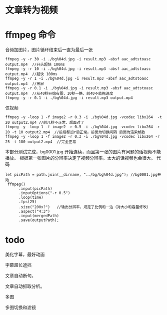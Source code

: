 # 文章转为视频

# ffmpeg 命令

音频加图片，图片循环结束后一直为最后一张

```
ffmpeg -y -r 30 -i ./bg%04d.jpg -i result.mp3 -absf aac_adtstoasc output.mp4  //开头超快 100ms
ffmpeg -y -r 10 -i ./bg%04d.jpg -i result.mp3 -absf aac_adtstoasc output.mp4  //超快 100ms
ffmpeg -y -r 1 -i ./bg%04d.jpg -i result.mp3 -absf aac_adtstoasc output.mp4  //黑屏
ffmpeg -y -r 0.1 -i ./bg%04d.jpg -i result.mp3 -absf aac_adtstoasc output.mp4  //从40秒开始有图，10秒一换，前40不能拖进度
ffmpeg -y -r 0.1 -i ./bg%04d.jpg -i result.mp3 output.mp4
```

仅视频

```
ffmpeg -y -loop 1 -f image2 -r 0.3 -i ./bg%04d.jpg -vcodec libx264  -t 20 output2.mp4 //前几秒不正常，后面对了
ffmpeg -y -loop 1 -f image2 -r 0.5 -i ./bg%04d.jpg -vcodec libx264 -r 20 -t 10 output2.mp4  //前后都加r后正常。前面为切换间隔 后面为渲染帧数
ffmpeg -y -loop 1 -f image2 -r 0.3 -i ./bg%04d.jpg -vcodec libx264 -r 25 -t 180 output2.mp4  //完全正常
```

本部分测试完成，bg0001.jpg 开始连续，而且第一张的图片有问题的话视频不能播放。
根据第一张图片的分辨率决定了视频分辨率。太大的话视频也会很大。
代码

```
let picPath = path.join(__dirname, "../bg/bg%04d.jpg"); //bg0001.jpg开始
 ffmpeg()
      .input(picPath)
      .inputOptions("-r 0.5")
      .loop(time)
      .fps(25)
      .size("200x?")   //输出分辨率，规定了比例和一边（对大小和容量修改）
      .aspect("4:3")
      .input(mergedPath)
      .save(outputPath);
```

# todo

美化字幕，最好动画

字幕超长遮挡

文章自动断句。

文章自动抓取分析。

多图

多图切换和滤镜
